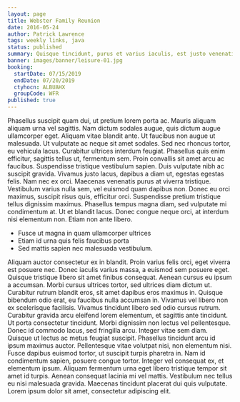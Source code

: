 ```yaml
---
layout: page
title: Webster Family Reunion
date: 2016-05-24
author: Patrick Lawrence
tags: weekly links, java
status: published
summary: Quisque tincidunt, purus et varius iaculis, est justo venenatis magna.
banner: images/banner/leisure-01.jpg
booking:
  startDate: 07/15/2019
  endDate: 07/20/2019
  ctyhocn: ALBUAHX
  groupCode: WFR
published: true
---
```

Phasellus suscipit quam dui, ut pretium lorem porta ac. Mauris aliquam aliquam urna vel sagittis. Nam dictum sodales augue, quis dictum augue ullamcorper eget. Aliquam vitae blandit ante. Ut faucibus non augue ut malesuada. Ut vulputate ac neque sit amet sodales. Sed nec rhoncus tortor, eu vehicula lacus. Curabitur ultrices interdum feugiat. Phasellus quis enim efficitur, sagittis tellus ut, fermentum sem. Proin convallis sit amet arcu ac faucibus.
Suspendisse tristique vestibulum sapien. Duis vulputate nibh ac suscipit gravida. Vivamus justo lacus, dapibus a diam ut, egestas egestas felis. Nam nec ex orci. Maecenas venenatis purus at viverra tristique. Vestibulum varius nulla sem, vel euismod quam dapibus non. Donec eu orci maximus, suscipit risus quis, efficitur orci. Suspendisse pretium tristique tellus dignissim maximus. Phasellus tempus magna diam, sed vulputate mi condimentum at. Ut et blandit lacus. Donec congue neque orci, at interdum nisi elementum non. Etiam non ante libero.

* Fusce ut magna in quam ullamcorper ultrices
* Etiam id urna quis felis faucibus porta
* Sed mattis sapien nec malesuada vestibulum.

Aliquam auctor consectetur ex in blandit. Proin varius felis orci, eget viverra est posuere nec. Donec iaculis varius massa, a euismod sem posuere eget. Quisque tristique libero sit amet finibus consequat. Aenean cursus eu ipsum a accumsan. Morbi cursus ultrices tortor, sed ultrices diam dictum ut. Curabitur rutrum blandit eros, sit amet dapibus eros maximus in. Quisque bibendum odio erat, eu faucibus nulla accumsan in. Vivamus vel libero non ex scelerisque facilisis. Vivamus tincidunt libero sed odio cursus rutrum.
Curabitur gravida arcu eleifend lorem elementum, et sagittis ante tincidunt. Ut porta consectetur tincidunt. Morbi dignissim non lectus vel pellentesque. Donec id commodo lacus, sed fringilla arcu. Integer vitae sem diam. Quisque ut lectus ac metus feugiat suscipit. Phasellus tincidunt arcu id ipsum maximus auctor. Pellentesque vitae volutpat nisi, non elementum nisi. Fusce dapibus euismod tortor, ut suscipit turpis pharetra in. Nam id condimentum sapien, posuere congue tortor. Integer vel consequat ex, et elementum ipsum. Aliquam fermentum urna eget libero tristique tempor sit amet id turpis. Aenean consequat lacinia mi vel mattis. Vestibulum nec tellus eu nisi malesuada gravida. Maecenas tincidunt placerat dui quis vulputate. Lorem ipsum dolor sit amet, consectetur adipiscing elit.

